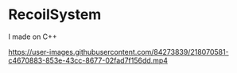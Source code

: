 # RecoilSystem
I made on C++


https://user-images.githubusercontent.com/84273839/218070581-c4670883-853e-43cc-8677-02fad7f156dd.mp4

